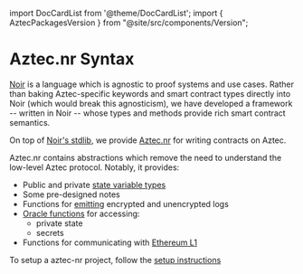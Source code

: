 import DocCardList from '@theme/DocCardList';
import { AztecPackagesVersion } from "@site/src/components/Version";

# Aztec.nr Syntax

[Noir](https://noir-lang.org/) is a language which is agnostic to proof systems and use cases. Rather than baking Aztec-specific keywords and smart contract types directly into Noir (which would break this agnosticism), we have developed a framework -- written in Noir -- whose types and methods provide rich smart contract semantics.

On top of [Noir's stdlib](https://noir-lang.org/docs/noir/standard_library/cryptographic_primitives), we provide [Aztec.nr](https://github.com/AztecProtocol/aztec-packages/tree/master/yarn-project/aztec-nr) for writing contracts on Aztec.

Aztec.nr contains abstractions which remove the need to understand the low-level Aztec protocol. Notably, it provides:

- Public and private [state variable types](./storage/main.md)
- Some pre-designed notes
- Functions for [emitting](./events.md) encrypted and unencrypted logs
- [Oracle functions](./functions.md#oracle-functions) for accessing:
  - private state
  - secrets
- Functions for communicating with [Ethereum L1](../portals/main.md)

To setup a aztec-nr project, follow the [setup instructions](../setup.md)

<DocCardList />
